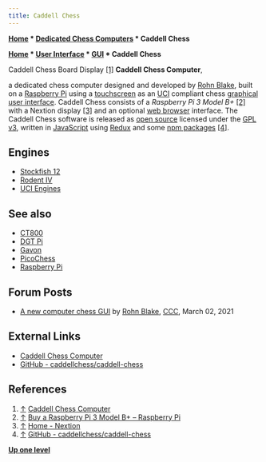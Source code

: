 ```yaml
---
title: Caddell Chess
---
```

**[Home](Home "Home") * [Dedicated Chess Computers](Dedicated_Chess_Computers "Dedicated Chess Computers") * Caddell Chess**

**[Home](Home "Home") * [User Interface](User_Interface "User Interface") * [GUI](GUI "GUI") * Caddell Chess**

[](https://caddellchess.github.io/) Caddell Chess Board Display <a id="cite-note-1" href="#cite-ref-1">[1]</a>
**Caddell Chess Computer**,

a dedicated chess computer designed and developed by [Rohn Blake](index.php?title=Rohn_Blake&action=edit&redlink=1 "Rohn Blake (page does not exist)"), built on a [Raspberry Pi](Raspberry_Pi "Raspberry Pi") using a [touchscreen](https://en.wikipedia.org/wiki/Touchscreen) as an [UCI](UCI "UCI") compliant chess [graphical user interface](GUI "GUI").
Caddell Chess consists of a *Raspberry Pi 3 Model B+* <a id="cite-note-2" href="#cite-ref-2">[2]</a> with a Nextion display <a id="cite-note-3" href="#cite-ref-3">[3]</a> and an optional [web browser](https://en.wikipedia.org/wiki/Web_browser) interface. The Caddell Chess software is released as [open source](Category:Open_Source "Category:Open Source") licensed under the [GPL v3](Free_Software_Foundation#GPL "Free Software Foundation"), written in [JavaScript](JavaScript "JavaScript") using [Redux](<https://en.wikipedia.org/wiki/Redux_(JavaScript_library)>) and some [npm packages](<https://en.wikipedia.org/wiki/Npm_(software)>) <a id="cite-note-4" href="#cite-ref-4">[4]</a>.

## Engines

- [Stockfish 12](Stockfish "Stockfish")
- [Rodent IV](Rodent "Rodent")
- [UCI Engines](Category:UCI "Category:UCI")

## See also

- [CT800](CT800 "CT800")
- [DGT Pi](DGT_Pi "DGT Pi")
- [Gavon](Gavon "Gavon")
- [PicoChess](PicoChess "PicoChess")
- [Raspberry Pi](Raspberry_Pi "Raspberry Pi")

## Forum Posts

- [A new computer chess GUI](http://www.talkchess.com/forum3/viewtopic.php?f=2&t=76760) by [Rohn Blake](index.php?title=Rohn_Blake&action=edit&redlink=1 "Rohn Blake (page does not exist)"), [CCC](CCC "CCC"), March 02, 2021

## External Links

- [Caddell Chess Computer](https://caddellchess.github.io/)
- [GitHub - caddellchess/caddell-chess](https://github.com/caddellchess/caddell-chess)

## References

1. <a id="cite-ref-1" href="#cite-note-1">↑</a> [Caddell Chess Computer](https://caddellchess.github.io/)
1. <a id="cite-ref-2" href="#cite-note-2">↑</a> [Buy a Raspberry Pi 3 Model B+ – Raspberry Pi](https://www.raspberrypi.org/products/raspberry-pi-3-model-b-plus/)
1. <a id="cite-ref-3" href="#cite-note-3">↑</a> [Home - Nextion](https://nextion.tech/)
1. <a id="cite-ref-4" href="#cite-note-4">↑</a> [GitHub - caddellchess/caddell-chess](https://github.com/caddellchess/caddell-chess)

**[Up one level](Dedicated_Chess_Computers "Dedicated Chess Computers")**

